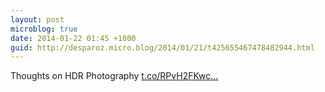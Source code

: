```yaml
---
layout: post
microblog: true
date: 2014-01-22 01:45 +1000
guid: http://desparoz.micro.blog/2014/01/21/t425655467478482944.html
---
```

Thoughts on HDR Photography [t.co/RPvH2FKwc...](http://t.co/RPvH2FKwcc)
